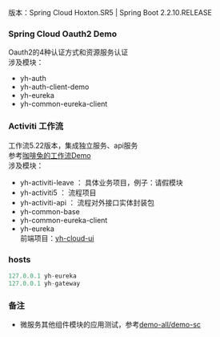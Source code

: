 
版本：Spring Cloud Hoxton.SR5 | Spring Boot 2.2.10.RELEASE

### Spring Cloud Oauth2 Demo
Oauth2的4种认证方式和资源服务认证  
涉及模块：
- yh-auth
- yh-auth-client-demo
- yh-eureka
- yh-common-eureka-client


### Activiti 工作流
工作流5.22版本，集成独立服务、api服务  
参考[咖啡兔的工作流Demo](https://github.com/henryyan/kft-activiti-demo)  
涉及模块：
- yh-activiti-leave ：   具体业务项目，例子：请假模块
- yh-activiti5      ：   流程项目
- yh-activiti-api   ：   流程对外接口实体封装包
- yh-common-base
- yh-common-eureka-client
- yh-eureka  
前端项目：[yh-cloud-ui](https://github.com/huhuhan/yh-cloud-ui)


### hosts
```python
127.0.0.1 yh-eureka
127.0.0.1 yh-gateway
```

### 备注

- 微服务其他组件模块的应用测试，参考[demo-all/demo-sc](https://github.com/huhuhan/demo-all/tree/master/demo-sc)
    